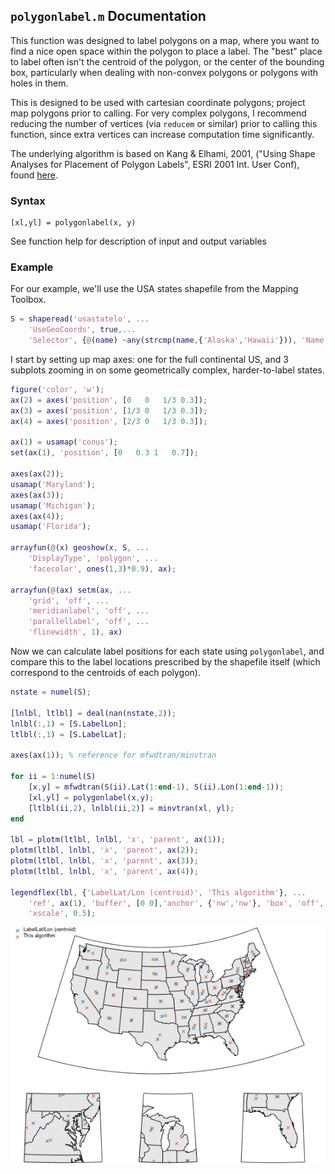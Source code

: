 ## `polygonlabel.m` Documentation

This function was designed to label polygons on a map, where you
want to find a nice open space within the polygon to place a label.  The
"best" place to label often isn't the centroid of the polygon, or the 
center of the bounding box, particularly when dealing with non-convex 
polygons or polygons with holes in them.

This is designed to be used with cartesian coordinate polygons; project
map polygons prior to calling.  For very complex polygons, I recommend
reducing the number of vertices (via `reducem` or similar) prior to calling this function, since
extra vertices can increase computation time significantly.

The underlying algorithm is based on Kang & Elhami, 2001, ("Using
Shape Analyses for Placement of Polygon Labels", ESRI 2001 Int. User
Conf), found [here](http://proceedings.esri.com/library/userconf/proc01/professional/papers/pap388/p388.htm).

### Syntax

```
[xl,yl] = polygonlabel(x, y)
```

See function help for description of input and output variables

### Example

For our example, we'll use the USA states shapefile from the Mapping Toolbox.

```matlab
S = shaperead('usastatelo', ...
    'UseGeoCoords', true,...
    'Selector', {@(name) ~any(strcmp(name,{'Alaska','Hawaii'})), 'Name'});
```

I start by setting up map axes: one for the full continental US, and 3 
subplots zooming in on some geometrically complex, harder-to-label states.

```matlab
figure('color', 'w');
ax(2) = axes('position', [0   0   1/3 0.3]);
ax(3) = axes('position', [1/3 0   1/3 0.3]);
ax(4) = axes('position', [2/3 0   1/3 0.3]);

ax(1) = usamap('conus');
set(ax(1), 'position', [0   0.3 1   0.7]);

axes(ax(2));
usamap('Maryland');
axes(ax(3));
usamap('Michigan');
axes(ax(4));
usamap('Florida');

arrayfun(@(x) geoshow(x, S, ...
    'DisplayType', 'polygon', ...
    'facecolor', ones(1,3)*0.9), ax);

arrayfun(@(ax) setm(ax, ...
    'grid', 'off', ...
    'meridianlabel', 'off', ...
    'parallellabel', 'off', ...
    'flinewidth', 1), ax)
```

Now we can calculate label positions for each state using `polygonlabel`, 
and compare this to the label locations prescribed by the shapefile itself
(which correspond to the centroids of each polygon).

```matlab
nstate = numel(S);

[lnlbl, ltlbl] = deal(nan(nstate,2));
lnlbl(:,1) = [S.LabelLon];
ltlbl(:,1) = [S.LabelLat];

axes(ax(1)); % reference for mfwdtran/minvtran

for ii = 1:numel(S)
    [x,y] = mfwdtran(S(ii).Lat(1:end-1), S(ii).Lon(1:end-1));
    [xl,yl] = polygonlabel(x,y);
    [ltlbl(ii,2), lnlbl(ii,2)] = minvtran(xl, yl);
end

lbl = plotm(ltlbl, lnlbl, 'x', 'parent', ax(1));
plotm(ltlbl, lnlbl, 'x', 'parent', ax(2));
plotm(ltlbl, lnlbl, 'x', 'parent', ax(3));
plotm(ltlbl, lnlbl, 'x', 'parent', ax(4));

legendflex(lbl, {'LabelLat/Lon (centroid)', 'This algorithm'}, ...
    'ref', ax(1), 'buffer', [0 0],'anchor', {'nw','nw'}, 'box', 'off', ...
    'xscale', 0.5);	
```

![polygonlabel1](polygonlabel_readme_02.png)